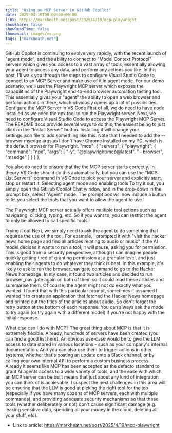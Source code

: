 ```yaml
---
title: "Using an MCP Server in GitHub Copilot"
date: 2025-04-10T00:00:00+00:00
link: https://markheath.net/post/2025/4/10/mcp-playwright
showShare: false
showReadTime: false
thumbnail: images/vs.png
tags: ["markheath.net"]
---
```

GitHub Copilot is continuing to evolve very rapidly, with the recent launch of "agent mode", and the ability to connect to "Model Context Protocol" servers which gives you access to a vast array of tools, essentially allowing your agent to access any data, and perform any actions you like.
In this post, I'll walk you through the steps to configure Visual Studio Code to connect to an MCP Server and make use of it in agent mode.
For our demo scenario, we'll use the Playwright MCP server which exposes the capabilities of the Playwright end-to-end browser automation testing tool. This essentially gives your "agent" the ability to open a web browser and perform actions in there, which obviously opens up a lot of possibilities.
Configure the MCP Server in VS Code
First of all, we do need to have node installed as we need the npx tool to run the Playwright server.
Next, we need to configure Visual Studio Code to access the Playwright MCP Server. The README docs provide several ways to do this, the easiest being to just click on the "Install Server" button.
Installing it will change your settings.json file to add something like this. Note that I needed to add the --browser msedge args as I don't have Chrome installed on my PC, which is the default browser for Playwright.
"mcp": {
    "servers": {
        "playwright": {
            "command": "npx",
            "args": [
                "-y",
                "@playwright/mcp@latest",
                "--browser",
                "msedge"
            ]
        }
    }
},

You also do need to ensure that the the MCP server starts correctly. In theory VS Code should do this automatically, but you can use the "MCP: List Servers" command in VS Code to pick your server and explicitly start, stop or restart it.
Selecting agent mode and enabling tools
To try it out, you simply open the GitHub Copilot Chat window, and in the drop-down in the prompt box, select "Agent" mode. The prompt box will now include a button to let you select the tools that you want to allow the agent to use.

The Playwright MCP server actually offers multiple tool actions such as navigating, clicking, typing, etc. So if you want to, you can restrict the agent to only be allowed to call specific tools.

Trying it out
Next, we simply need to ask the agent to do something that requires the use of the tool. For example, I prompted it with "visit the hacker news home page and find all articles relating to audio or music"
If the AI model decides it wants to run a tool, it will pause, asking you for permission. This is good from a security perspective, although I can imagine people quickly getting tired of granting permission at a granular level, and just enabling their agents to do whatever they think is best.
In this example, it's likely to ask to run the browser_navigate command to go to the Hacker News homepage. In my case, it found two articles and decided to run browser_navigate again on both of them so it could read these articles and summarise them.
Of course, the agent might not do exactly what you wanted. I found that with this particular prompt, sometimes it assumed I wanted it to create an application that fetched the Hacker News homepage and printed out the titles of the articles about audio.
So don't forget the retry button at the bottom of each response. You can always ask the model to try again (or try again with a different model) if you're not happy with the initial response.

What else can I do with MCP?
The great thing about MCP is that it is extremely flexible. Already, hundreds of servers have been created (you can find a good list here). An obvious use-case would be to give the LLM access to data stored in various locations - such as your company's internal documentation.
And you can also use them to trigger actions in other systems, whether that's posting an update onto a Slack channel, or by calling your own internal API to perform a custom business process.
Already it seems like MCP has been accepted as the defacto standard to grant AI agents access to a wide variety of tools, and the ease with which an MCP server can be built means that just about any kind of integration you can think of is achievable.
I suspect the next challenges in this area will be ensuring that the LLM is good at picking the right tool for the job (especially if you have many dozens of MCP servers, each with multiple commands), and providing adequate security mechanisms so that these tools (whether deliberately or not) don't cause significant damage (e.g. leaking sensitive data, spending all your money in the cloud, deleting all your stuff, etc).

- Link to article: https://markheath.net/post/2025/4/10/mcp-playwright